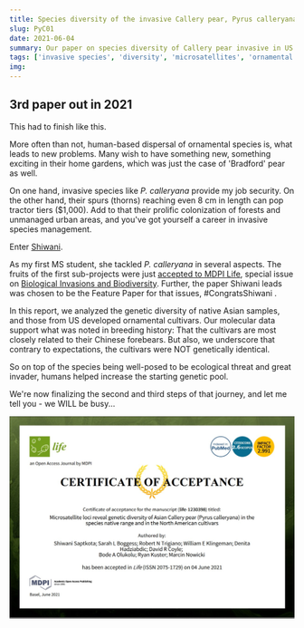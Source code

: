 ```yaml
---
title: Species diversity of the invasive Callery pear, Pyrus calleryana, part 1
slug: PyC01
date: 2021-06-04
summary: Our paper on species diversity of Callery pear invasive in US to be featured in MDPI Life.
tags: ['invasive species', 'diversity', 'microsatellites', 'ornamental escapes']
img:
---
```


## 3rd paper out in 2021

This had to finish like this.

More often than not, human-based dispersal of ornamental species is, what leads to new problems. Many wish to have something new, something exciting in their home gardens, which was just the case of 'Bradford' pear as well.

On one hand, invasive species like _P. calleryana_ provide my job security. On the other hand, their spurs (thorns) reaching even 8 cm in length can pop tractor tiers ($1,000). Add to that their prolific colonization of forests and unmanaged urban areas, and you've got yourself a career in invasive species management.

Enter [Shiwani](database\projects\2020\Pyrus-calleryana-SFRA-2019\Pyrus-calleryana-SFRA-2019.md).

As my first MS student, she tackled _P. calleryana_ in several aspects. The fruits of the first sub-projects were just [accepted to MDPI Life](/Life.jpg), special issue on [Biological Invasions and Biodiversity](https://www.mdpi.com/journal/life/special_issues/biological_invasions_biodiversity). Further, the paper Shiwani leads was chosen to be the Feature Paper for that issues, #CongratsShiwani .

In this report, we analyzed the genetic diversity of native Asian samples, and those from US developed ornamental cultivars. Our molecular data support what was noted in breeding history: That the cultivars are most closely related to their Chinese forebears. But also, we underscore that contrary to expectations, the cultivars were NOT genetically identical.

So on top of the species being well-posed to be ecological threat and great invader, humans helped increase the starting genetic pool. 

We're now finalizing the second and third steps of that journey, and let me tell you - we WILL be busy...

![published](./Life.jpg "Our _P. calleryana_ paper is accepted!!!")